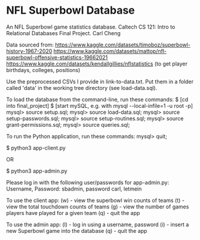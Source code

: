 # NFL Superbowl Database
An NFL Superbowl game statistics database.
Caltech CS 121: Intro to Relational Databases Final Project.
Carl Cheng

Data sourced from:
https://www.kaggle.com/datasets/timoboz/superbowl-history-1967-2020
https://www.kaggle.com/datasets/mattop/nfl-superbowl-offensive-statistics-19662021
https://www.kaggle.com/datasets/kendallgillies/nflstatistics (to get player birthdays, colleges, positions)

Use the preprocessed CSVs I provide in link-to-data.txt. Put them in a folder called 'data' in the working tree directory (see load-data.sql).

To load the database from the command-line, run these commands:
$ [cd into final_project]
$ [start mySQL, e.g. with mysql --local-infile=1 -u root -p]
mysql> source setup.sql;
mysql> source load-data.sql;
mysql> source setup-passwords.sql;
mysql> source setup-routines.sql;
mysql> source grant-permissions.sql;
mysql> source queries.sql;

To run the Python application, run these commands:
mysql> quit;

$ python3 app-client.py

OR

$ python3 app-admin.py

Please log in with the following user/passwords for app-admin.py:
    Username, Password:
    sbadmin, password
    carl, letmein

To use the client app:
    (w) - view the superbowl win counts of teams
    (t) - view the total touchdown counts of teams
    (g) - view the number of games players have played for a given team
    (q) - quit the app

To use the admin app:
    (l) - log in using a username, password
    (i) - insert a new Superbowl game into the database
    (q) - quit the app

